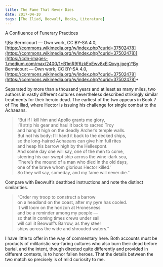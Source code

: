 ```yaml
---
title: The Fame That Never Dies
date: 2017-04-10
tags: [The Iliad, Beowulf, Books, Literature]
---
```

A Confluence of Funerary Practices

![By Bermicourt — Own work, CC BY-SA 4.0, [https://commons.wikimedia.org/w/index.php?curid=37502478](https://commons.wikimedia.org/w/index.php?curid=37502478)](https://cdn-images-1.medium.com/max/2400/1*B1mR9f6zkEoEwv8xElQxvg.jpeg)*By Bermicourt — Own work, CC BY-SA 4.0, [https://commons.wikimedia.org/w/index.php?curid=37502478](https://commons.wikimedia.org/w/index.php?curid=37502478)*

Separated by more than a thousand years and at least as many miles, two authors in vastly different cultures nevertheless described strikingly similar treatments for their heroic dead. The earliest of the two appears in Book 7 of The Iliad, where Hector is issuing his challenge for single combat to the Achaeans.
> “But if I kill him and Apollo grants me glory,  
I’ll strip his gear and haul it back to sacred Troy  
and hang it high on the deadly Archer’s temple walls.  
But not his body: I’ll hand it back to the decked ships,  
so the long-haired Achaeans can give him full rites  
and heap his barrow high by the Hellespont.  
And some day one will say, one of the men to come,  
steering his oar-swept ship across the wine-dark sea,  
‘There’s the mound of a man who died in the old days,  
one of the brave whom glorious Hector killed.’  
So they will say, someday, and my fame will never die.”

Compare with Beowulf’s deathbed instructions and note the distinct similarities.
> “Order my troop to construct a barrow  
on a headland on the coast, after my pyre has cooled.  
It will loom on the horizon at Hronesness  
and be a reminder among my people —  
so that in coming times crews under sail  
will call it Beowulf’s Barrow, as they steer  
ships across the wide and shrouded waters.”

I have little to offer in the way of commentary here. Both accounts must be products of militaristic sea-faring cultures who also burn their dead before burial, and the intent, though directed quite differently and provided in different contexts, is to honor fallen heroes. That the details between the two match so precisely is of mild curiosity to me.

